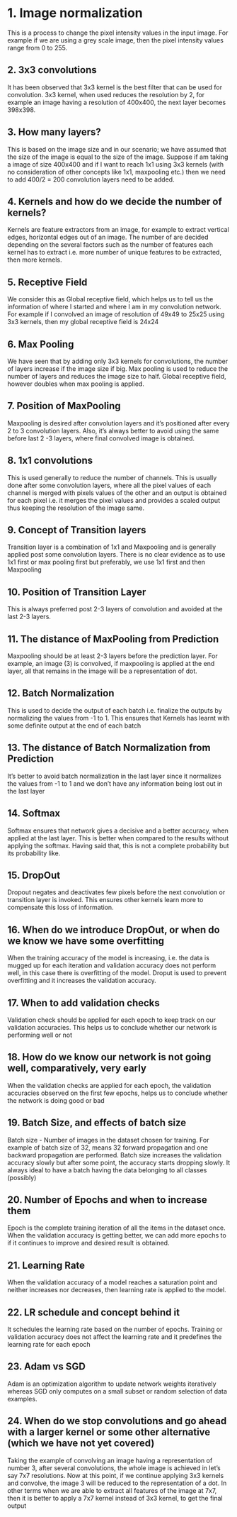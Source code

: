 # 1.  Image normalization

This is a process to change the pixel intensity values in the input image. For example if we are using a grey scale image, then the pixel intensity values range from 0 to 255.



## 2. 3x3 convolutions

It has been observed that 3x3 kernel is the best filter that can be used for convolution. 3x3 kernel, when used reduces the resolution by 2, for example an image having a resolution of 400x400, the next layer becomes 398x398.


## 3. How many layers?

This is based on the image size and in our scenario; we have assumed that the size of the image is equal to the size of the image. Suppose if am taking a image of size 400x400 and if I want to reach 1x1 using 3x3 kernels (with no consideration of other concepts like 1x1, maxpooling etc.) then we need to add 400/2 = 200 convolution layers need to be added.


## 4. Kernels and how do we decide the number of kernels?

Kernels are feature extractors from an image, for example to extract vertical edges, horizontal edges out of an image.
The number of are decided depending on the several factors such as the number of features each kernel has to extract i.e. more number of unique features to be extracted, then more kernels. 


## 5. Receptive Field

We consider this as Global receptive field, which helps us to tell us the information of where I started and where I am in my convolution network. For example if I convolved an image of resolution of 49x49 to 25x25 using 3x3 kernels, then my global receptive field is 24x24


## 6. Max Pooling

We have seen that by adding only 3x3 kernels for convolutions, the number of layers increase if the image size if big. Max pooling is used to reduce the number of layers and reduces the image size to half. Global receptive field, however doubles when max pooling is applied. 


## 7. Position of MaxPooling

Maxpooling is desired after convolution layers and it’s positioned after every 2 to 3 convolution layers. Also, it’s always better to avoid using the same before last 2 -3 layers, where final convolved image is obtained.


## 8. 1x1 convolutions

This is used generally to reduce the number of channels. This is usually done after some convolution layers, where all the pixel values of each channel is merged with pixels values of the other and an output is obtained for each pixel i.e. it merges the pixel values and provides a scaled output thus keeping the resolution of the image same. 


## 9. Concept of Transition layers

Transition layer is a combination of 1x1 and Maxpooling and is generally applied post some convolution layers. There is no clear evidence as to use 1x1 first or max pooling first but preferably, we use 1x1 first and then Maxpooling


## 10. Position of Transition Layer
This is always preferred post 2-3 layers of convolution and avoided at the last 2-3 layers.


## 11. The distance of MaxPooling from Prediction

Maxpooling should be at least 2-3 layers before the prediction layer. For example, an image (3) is convolved, if maxpooling is applied at the end layer, all that remains in the image will be a representation of dot.


## 12. Batch Normalization

This is used to decide the output of each batch i.e. finalize the outputs by normalizing the values from -1 to 1. This ensures that Kernels has learnt with some definite output at the end of each batch


## 13. The distance of Batch Normalization from Prediction

It’s better to avoid batch normalization in the last layer since it normalizes the values from -1 to 1 and we don’t have any information being lost out in the last layer


## 14. Softmax

Softmax ensures that network gives a decisive and a better accuracy, when applied at the last layer. This is better when compared to the results without applying the softmax. Having said that, this is not a complete probability but its probability like.


## 15. DropOut

Dropout negates and deactivates few pixels before the next convolution or transition layer is invoked. This ensures other kernels learn more to compensate this loss of information. 

## 16. When do we introduce DropOut, or when do we know we have some overfitting

When the training accuracy of the model is increasing, i.e. the data is mugged up for each iteration and validation accuracy does not perform well, in this case there is overfitting of the model. Droput is used to prevent overfitting and it increases the validation accuracy.


## 17. When to add validation checks

Validation check should be applied for each epoch to keep track on our validation accuracies. This helps us to conclude whether our network is performing well or not

## 18. How do we know our network is not going well, comparatively, very early 

When the validation checks are applied for each epoch, the validation accuracies observed on the first few epochs, helps us to conclude whether the network is doing good or bad

## 19. Batch Size, and effects of batch size

Batch size - Number of images in the dataset chosen for training. For example of batch size of 32, means 32 forward propagation and one backward propagation are performed. 
Batch size increases the validation accuracy slowly but after some point, the accuracy starts dropping slowly. It always ideal to have a batch having the data belonging to all classes (possibly)

## 20. Number of Epochs and when to increase them

Epoch is the complete training iteration of all the items in the dataset once. When the validation accuracy is getting better, we can add more epochs to if it continues to improve and desired result is obtained.

## 21. Learning Rate

When the validation accuracy of a model reaches a saturation point and neither increases nor decreases, then learning rate is applied to the model. 

## 22. LR schedule and concept behind it

It schedules the learning rate based on the number of epochs. Training or validation accuracy does not affect the learning rate and it predefines the learning rate for each epoch

## 23. Adam vs SGD

Adam is an optimization algorithm to update network weights iteratively whereas SGD only computes on a small subset or random selection of data examples.


## 24. When do we stop convolutions and go ahead with a larger kernel or some other alternative (which we have not yet covered)

Taking the example of convolving an image having a representation of number 3, after several convolutions, the whole image is achieved in let’s say 7x7 resolutions. Now at this point, if we continue applying 3x3 kernels and convolve, the image 3 will be reduced to the representation of a dot. In other terms when we are able to extract all features of the image at 7x7, then it is better to apply a 7x7 kernel instead of 3x3 kernel, to get the final output






